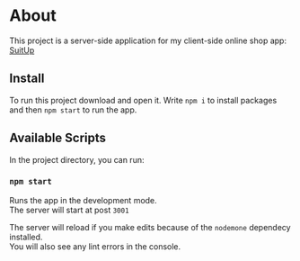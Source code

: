 # About

This project is a server-side application for my client-side online shop app:
[SuitUp](https://github.com/KacperKluska/SuitUp_client/blob/master/README.md)

## Install

To run this project download and open it. Write `npm i` to install packages and then `npm start` to run the app.

## Available Scripts

In the project directory, you can run:

### `npm start`

Runs the app in the development mode.\
The server will start at post `3001`

The server will reload if you make edits because of the `nodemone` dependecy installed.\
You will also see any lint errors in the console.
